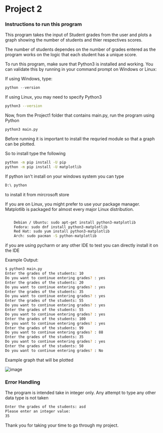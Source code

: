 # Project 2

### Instructions to run this program 

This program takes the input of Student grades from the user and plots a graph showing the number of students and thier respectives scores.

The number of students dependes on the number of grades entered as the program works on the logic that each student has a unique score.

To run this program, make sure that Python3 is installed and working. You can validate this by running in your command prompt on Windows or Linux:

If using Windows, type:
```powershell
python --version
```

If using Linux, you may need to specify Python3
```bash
python3 --version
```

Now, from the Project1 folder that contains main.py, run the program using Python

```bash
python3 main.py
```

Before running it is important to install the requried module so that a graph can be plotted.

So to install type the following 
```bash
python -m pip install -U pip
python -m pip install -U matplotlib
```

If python isn't install on your windows system you can type
```bash
D:\ python
```
to install it from mircrosoft store

If you are on Linux, you might prefer to use your package manager. Matplotlib is packaged for almost every major Linux distribution.
```bash

    Debian / Ubuntu: sudo apt-get install python3-matplotlib
    Fedora: sudo dnf install python3-matplotlib
    Red Hat: sudo yum install python3-matplotlib
    Arch: sudo pacman -S python-matplotlib

```
if you are using pycharm or any other IDE to test you can directly install it on the IDE

Example Output: 
```bash
$ python3 main.py
Enter the grades of the students: 10
Do you want to continue entering grades? : yes
Enter the grades of the students: 20
Do you want to continue entering grades? : yes
Enter the grades of the students: 35
Do you want to continue entering grades? : yes
Enter the grades of the students: 55
Do you want to continue entering grades? : yes
Enter the grades of the students: 55
Do you want to continue entering grades? : yes
Enter the grades of the students: 100
Do you want to continue entering grades? : yes
Enter the grades of the students: 99
Do you want to continue entering grades? : 88
Enter the grades of the students: 35
Do you want to continue entering grades? : yes
Enter the grades of the students: 50
Do you want to continue entering grades? : No
```

Example graph that will be plotted


![image](https://user-images.githubusercontent.com/77366582/111070336-b53cd600-84a7-11eb-8a9d-0dd842711208.png)


### Error Handling

The program is intended take in integer only. Any attempt to type any other data type is not taken
```bash
Enter the grades of the students: asd
Please enter an integer value: 
35
```

Thank you for taking your time to go through my project.
